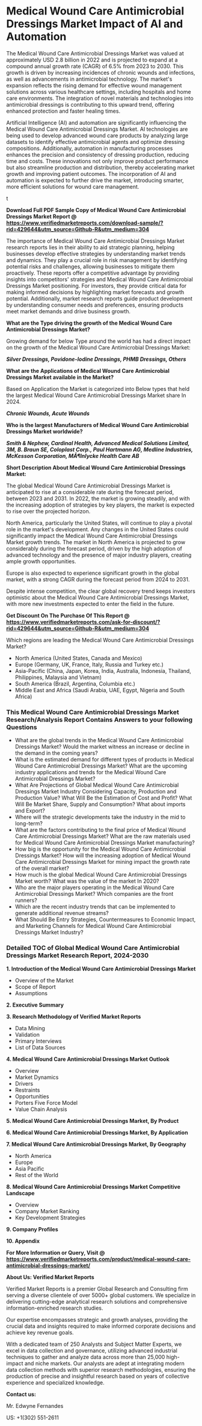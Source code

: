 <meta name="title" content="Global Medical Wound Care Antimicrobial Dressings Market Impact of AI and Automation"><meta name="description" content="The Medical Wound Care Antimicrobial Dressings Market was valued at approximately USD 2.8 billion in 2022 and is projected to expand at a compound annual growth rate ("><meta name="title" content="Medical Wound Care Antimicrobial Dressings Market Size, Share, Scope, Trends, Growth, Opportunities, Analysis, Forecast"><h1>Medical Wound Care Antimicrobial Dressings Market Impact of AI and Automation</h1><p>The Medical Wound Care Antimicrobial Dressings Market was valued at approximately USD 2.8 billion in 2022 and is projected to expand at a compound annual growth rate (CAGR) of 6.5% from 2023 to 2030. This growth is driven by increasing incidences of chronic wounds and infections, as well as advancements in antimicrobial technology. The market's expansion reflects the rising demand for effective wound management solutions across various healthcare settings, including hospitals and home care environments. The integration of novel materials and technologies into antimicrobial dressings is contributing to this upward trend, offering enhanced protection and faster healing times.</p><p>Artificial Intelligence (AI) and automation are significantly influencing the Medical Wound Care Antimicrobial Dressings Market. AI technologies are being used to develop advanced wound care products by analyzing large datasets to identify effective antimicrobial agents and optimize dressing compositions. Additionally, automation in manufacturing processes enhances the precision and consistency of dressing production, reducing time and costs. These innovations not only improve product performance but also streamline production and distribution, thereby accelerating market growth and improving patient outcomes. The incorporation of AI and automation is expected to further drive the market, introducing smarter, more efficient solutions for wound care management.</p>t</p><p id="" class=""><strong>Download Full PDF Sample Copy of Medical Wound Care Antimicrobial Dressings Market Report @ <a href="https://www.verifiedmarketreports.com/download-sample/?rid=429644&utm_source=Github-R&utm_medium=304" target="_blank">https://www.verifiedmarketreports.com/download-sample/?rid=429644&utm_source=Github-R&utm_medium=304</a></strong></p><p>The importance of&nbsp;Medical Wound Care Antimicrobial Dressings Market research reports lies in their ability to aid strategic planning, helping businesses develop effective strategies by understanding market trends and dynamics. They play a crucial role in risk management by identifying potential risks and challenges, allowing businesses to mitigate them proactively. These reports offer a competitive advantage by providing insights into competitors' strategies and Medical Wound Care Antimicrobial Dressings Market positioning. For investors, they provide critical data for making informed decisions by highlighting market forecasts and growth potential. Additionally, market research reports guide product development by understanding consumer needs and preferences, ensuring products meet market demands and drive business growth.</p><p><strong>What are the&nbsp;Type driving the growth of the Medical Wound Care Antimicrobial Dressings Market?</strong></p><p id="" class="">Growing demand for below Type around the world has had a direct impact on the growth of the Medical Wound Care Antimicrobial Dressings Market:</p><em><strong>Silver Dressings, Povidone-Iodine Dressings, PHMB Dressings, Others</strong></em></p><strong>What are the&nbsp;Applications&nbsp;of Medical Wound Care Antimicrobial Dressings Market available in the Market?</strong></p><p id="" class="">Based on Application the Market is categorized into Below types that held the largest Medical Wound Care Antimicrobial Dressings Market share In 2024.</p><em><strong>Chronic Wounds, Acute Wounds</strong></em></p><strong>Who is the largest Manufacturers of Medical Wound Care Antimicrobial Dressings Market worldwide?</strong></p><p><em><strong>Smith & Nephew, Cardinal Health, Advanced Medical Solutions Limited, 3M, B. Braun SE, Coloplast Corp., Paul Hartmann AG, Medline Industries, McKesson Corporation, MÃ¶lnlycke Health Care AB</strong></em></p><p id="" class=""><strong>Short Description About Medical Wound Care Antimicrobial Dressings Market:</strong></p><p>The global Medical Wound Care Antimicrobial Dressings Market is anticipated to rise at a considerable rate during the forecast period, between 2023 and 2031. In 2022, the market is growing steadily, and with the increasing adoption of strategies by key players, the market is expected to rise over the projected horizon.</p><p>North America, particularly the United States, will continue to play a pivotal role in the market's development. Any changes in the United States could significantly impact the Medical Wound Care Antimicrobial Dressings Market growth trends. The market in North America is projected to grow considerably during the forecast period, driven by the high adoption of advanced technology and the presence of major industry players, creating ample growth opportunities.</p><p>Europe is also expected to experience significant growth in the global market, with a strong CAGR during the forecast period from 2024 to 2031.</p><p>Despite intense competition, the clear global recovery trend keeps investors optimistic about the Medical Wound Care Antimicrobial Dressings Market, with more new investments expected to enter the field in the future.</p><p id="" class=""><strong>Get Discount On The Purchase Of This Report @ <a href="https://www.verifiedmarketreports.com/ask-for-discount/?rid=429644&utm_source=Github-R&utm_medium=304" target="_blank">https://www.verifiedmarketreports.com/ask-for-discount/?rid=429644&utm_source=Github-R&utm_medium=304</a></strong></p>Which regions are leading the Medical Wound Care Antimicrobial Dressings Market?</p><ul><li>North America (United States, Canada and Mexico)</li><li>Europe (Germany, UK, France, Italy, Russia and Turkey etc.)</li><li>Asia-Pacific (China, Japan, Korea, India, Australia, Indonesia, Thailand, Philippines, Malaysia and Vietnam)</li><li>South America (Brazil, Argentina, Columbia etc.)</li><li>Middle East and Africa (Saudi Arabia, UAE, Egypt, Nigeria and South Africa)</li></ul><h3 id="" class="">This Medical Wound Care Antimicrobial Dressings Market Research/Analysis Report Contains Answers to your following Questions</h3><ul><li>What are the global trends in the Medical Wound Care Antimicrobial Dressings Market? Would the market witness an increase or decline in the demand in the coming years?</li><li>What is the estimated demand for different types of products in Medical Wound Care Antimicrobial Dressings Market? What are the upcoming industry applications and trends for the Medical Wound Care Antimicrobial Dressings Market?</li><li>What Are Projections of Global Medical Wound Care Antimicrobial Dressings Market Industry Considering Capacity, Production and Production Value? What Will Be the Estimation of Cost and Profit? What Will Be Market Share, Supply and Consumption? What about imports and Export?</li><li>Where will the strategic developments take the industry in the mid to long-term?</li><li>What are the factors contributing to the final price of Medical Wound Care Antimicrobial Dressings Market? What are the raw materials used for Medical Wound Care Antimicrobial Dressings Market manufacturing?</li><li>How big is the opportunity for the Medical Wound Care Antimicrobial Dressings Market? How will the increasing adoption of Medical Wound Care Antimicrobial Dressings Market for mining impact the growth rate of the overall market?</li><li>How much is the global Medical Wound Care Antimicrobial Dressings Market worth? What was the value of the market In 2020?</li><li>Who are the major players operating in the Medical Wound Care Antimicrobial Dressings Market? Which companies are the front runners?</li><li>Which are the recent industry trends that can be implemented to generate additional revenue streams?</li><li>What Should Be Entry Strategies, Countermeasures to Economic Impact, and Marketing Channels for Medical Wound Care Antimicrobial Dressings Market Industry?</li></ul><h3 id="" class="">Detailed TOC of Global Medical Wound Care Antimicrobial Dressings Market Research Report, 2024-2030</h3><p id="" class=""><strong>1. Introduction of the Medical Wound Care Antimicrobial Dressings Market</strong></p><ul><li>Overview of the Market</li><li>Scope of Report</li><li>Assumptions</li></ul><p id="" class=""><strong>2. Executive Summary</strong></p><p id="" class=""><strong>3. Research Methodology of Verified Market Reports</strong></p><ul><li>Data Mining</li><li>Validation</li><li>Primary Interviews</li><li>List of Data Sources</li></ul><p id="" class=""><strong>4. Medical Wound Care Antimicrobial Dressings Market Outlook</strong></p><ul><li>Overview</li><li>Market Dynamics</li><li>Drivers</li><li>Restraints</li><li>Opportunities</li><li>Porters Five Force Model</li><li>Value Chain Analysis</li></ul><p id="" class=""><strong>5. Medical Wound Care Antimicrobial Dressings Market, By Product</strong></p><p id="" class=""><strong>6. Medical Wound Care Antimicrobial Dressings Market, By Application</strong></p><p id="" class=""><strong>7. Medical Wound Care Antimicrobial Dressings Market, By Geography</strong></p><ul><li>North America</li><li>Europe</li><li>Asia Pacific</li><li>Rest of the World</li></ul><p id="" class=""><strong>8. Medical Wound Care Antimicrobial Dressings Market Competitive Landscape</strong></p><ul><li>Overview</li><li>Company Market Ranking</li><li>Key Development Strategies</li></ul><p id="" class=""><strong>9. Company Profiles</strong></p><p id="" class=""><strong>10. Appendix</strong></p><p id="" class=""><strong>For More Information or Query, Visit @ <a href="https://www.verifiedmarketreports.com/product/medical-wound-care-antimicrobial-dressings-market/" target="_blank">https://www.verifiedmarketreports.com/product/medical-wound-care-antimicrobial-dressings-market/</a></strong></p><p id="" class=""><strong>About Us: Verified Market Reports</strong></p><p id="" class="">Verified Market Reports is a premier Global Research and Consulting firm serving a diverse clientele of over 5000+ global customers. We specialize in delivering cutting-edge analytical research solutions and comprehensive information-enriched research studies.</p><p id="" class="">Our expertise encompasses strategic and growth analyses, providing the crucial data and insights required to make informed corporate decisions and achieve key revenue goals.</p><p id="" class="">With a dedicated team of 250 Analysts and Subject Matter Experts, we excel in data collection and governance, utilizing advanced industrial techniques to gather and analyze data across more than 25,000 high-impact and niche markets. Our analysts are adept at integrating modern data collection methods with superior research methodologies, ensuring the production of precise and insightful research based on years of collective experience and specialized knowledge.</p><p id="" class=""><strong>Contact us:</strong></p><p id="" class="">Mr. Edwyne Fernandes</p><p id="" class="">US: +1(302) 551-2611</p>